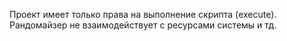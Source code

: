 Проект имеет только права на выполнение скрипта (execute). Рандомайзер не взаимодействует с ресурсами системы и тд.
